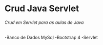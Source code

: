 # Crud Java Servlet
###### Crud em Servlet para as aulas de Java
 
 -Banco de Dados MySql
 -Bootstrap 4
 -Servlet
